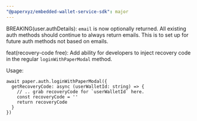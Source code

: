 ```yaml
---
"@paperxyz/embedded-wallet-service-sdk": major
---
```


BREAKING(user.authDetails): `email` is now optionally returned.
All existing auth methods should continue to always return emails. This is to set up for future auth methods not based on emails.

feat(recovery-code free): Add ability for developers to inject recovery code in the regular `loginWithPaperModal` method.

Usage:

```
await paper.auth.loginWithPaperModal({
  getRecoveryCode: async (userWalletId: string) => {
    // .. grab recoveryCode for `userWalletId` here.
    const recoveryCode = ''
    return recoveryCode
  }
})

```
